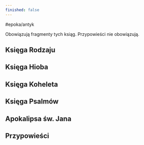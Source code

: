 ```yaml
---
finished: false
---
```

#epoka/antyk

Obowiązują fragmenty tych ksiąg. Przypowieści nie obowiązują.
## Księga Rodzaju
## Księga Hioba

## Księga Koheleta

## Księga Psalmów

## Apokalipsa św. Jana

## Przypowieści